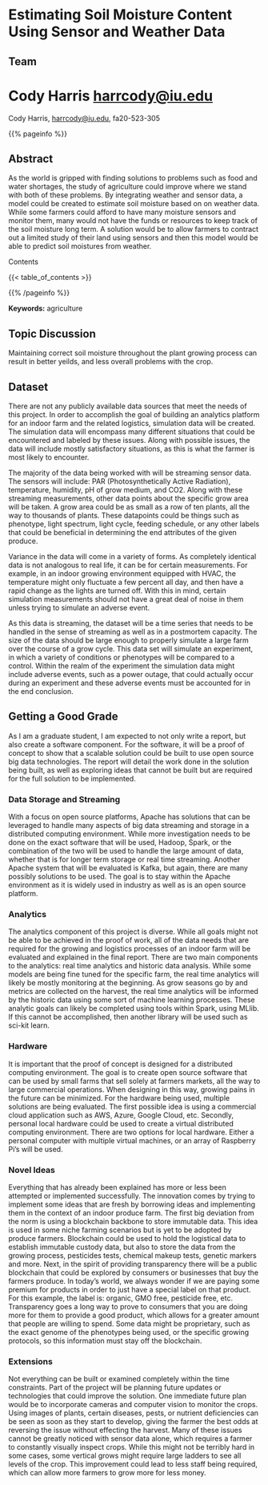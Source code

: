 # Estimating Soil Moisture Content Using Sensor and Weather Data

## Team
Cody Harris
harrcody@iu.edu
=======
Cody Harris, harrcody@iu.edu, fa20-523-305

{{% pageinfo %}}

## Abstract

As the world is gripped with finding solutions to problems such as food and water shortages, the study of agriculture could improve where we stand with both of these problems. By integrating weather and sensor data, a model could be created to estimate soil moisture based on on weather data. While some farmers could afford to have many moisture sensors and monitor them, many would not have the funds or resources to keep track of the soil moisture long term. A solution would be to allow farmers to contract out a limited study of their land using sensors and then this model would be able to predict soil moistures from weather. 

Contents

{{< table_of_contents >}}

{{% /pageinfo %}}

**Keywords:** agriculture

## Topic Discussion

Maintaining correct soil moisture throughout the plant growing process can result in better yeilds, and less overall problems with the crop. 

## Dataset
There are not any publicly available data sources that meet the needs of this project. In order to accomplish the goal of building an analytics platform for an indoor farm and the related logistics, simulation data will be created. The simulation data will encompass many different situations that could be encountered and labeled by these issues. Along with possible issues, the data will include mostly satisfactory situations, as this is what the farmer is most likely to encounter.

The majority of the data being worked with will be streaming sensor data. The sensors will include: PAR (Photosynthetically Active Radiation), temperature, humidity, pH of grow medium, and CO2. Along with these streaming measurements, other data points about the specific grow area will be taken. A grow area could be as small as a row of ten plants, all the way to thousands of plants. These datapoints could be things such as phenotype, light spectrum, light cycle, feeding schedule, or any other labels that could be beneficial in determining the end attributes of the given produce. 

Variance in the data will come in a variety of forms. As completely identical data is not analogous to real life, it can be for certain measurements. For example, in an indoor growing environment equipped with HVAC, the temperature might only fluctuate a few percent all day, and then have a rapid change as the lights are turned off. With this in mind, certain simulation measurements should not have a great deal of noise in them unless trying to simulate an adverse event.

As this data is streaming, the dataset will be a time series that needs to be handled in the sense of streaming as well as in a postmortem capacity. The size of the data should be large enough to properly simulate a large farm over the course of a grow cycle. This data set will simulate an experiment, in which a variety of conditions or phenotypes will be compared to a control. Within the realm of the experiment the simulation data might include adverse events, such as a power outage, that could actually occur during an experiment and these adverse events must be accounted for in the end conclusion. 

## Getting a Good Grade
As I am a graduate student, I am expected to not only write a report, but also create a software component. For the software, it will be a proof of concept to show that a scalable solution could be built to use open source big data technologies. The report will detail the work done in the solution being built, as well as exploring ideas that cannot be built but are required for the full solution to be implemented. 

### Data Storage and Streaming
With a focus on open source platforms, Apache has solutions that can be leveraged to handle many aspects of big data streaming and storage in a distributed computing environment. While more investigation needs to be done on the exact software that will be used, Hadoop, Spark, or the combination of the two will be used to handle the large amount of data, whether that is for longer term storage or real time streaming. Another Apache system that will be evaluated is Kafka, but again, there are many possibly solutions to be used. The goal is to stay within the Apache environment as it is widely used in industry as well as is an open source platform.

### Analytics
The analytics component of this project is diverse. While all goals might not be able to be achieved in the proof of work, all of the data needs that are required for the growing and logistics processes of an indoor farm will be evaluated and explained in the final report. There are two main components to the analytics: real time analytics and historic data analysis. While some models are being fine tuned for the specific farm, the real time analytics will likely be mostly monitoring at the beginning. As grow seasons go by and metrics are collected on the harvest, the real time analytics will be informed by the historic data using some sort of machine learning processes. These analytic goals can likely be completed using tools within Spark, using MLlib. If this cannot be accomplished, then another library will be used such as sci-kit learn. 

### Hardware
It is important that the proof of concept is designed for a distributed computing environment. The goal is to create open source software that can be used by small farms that sell solely at farmers markets, all the way to large commercial operations. When designing in this way, growing pains in the future can be minimized. For the hardware being used, multiple solutions are being evaluated. The first possible idea is using a commercial cloud application such as AWS, Azure, Google Cloud, etc. Secondly, personal local hardware could be used to create a virtual distributed computing environment. There are two options for local hardware. Either a personal computer with multiple virtual machines, or an array of Raspberry Pi’s will be used. 

### Novel Ideas
Everything that has already been explained has more or less been attempted or implemented successfully. The innovation comes by trying to implement some ideas that are fresh by borrowing ideas and implementing them in the context of an indoor produce farm. The first big deviation from the norm is using a blockchain backbone to store immutable data. This idea is used in some niche farming scenarios but is yet to be adopted by produce farmers. Blockchain could be used to hold the logistical data to establish immutable custody data, but also to store the data from the growing process, pesticides tests, chemical makeup tests, genetic markers and more. Next, in the spirit of providing transparency there will be a public blockchain that could be explored by consumers or businesses that buy the farmers produce. In today’s world, we always wonder if we are paying some premium for products in order to just have a special label on that product. For this example, the label is: organic, GMO free, pesticide free, etc. Transparency goes a long way to prove to consumers that you are doing more for them to provide a good product, which allows for a greater amount that people are willing to spend. Some data might be proprietary, such as the exact genome of the phenotypes being used, or the specific growing protocols, so this information must stay off the blockchain.

### Extensions
Not everything can be built or examined completely within the time constraints. Part of the project will be planning future updates or technologies that could improve the solution. One immediate future plan would be to incorporate cameras and computer vision to monitor the crops. Using images of plants, certain diseases, pests, or nutrient deficiencies can be seen as soon as they start to develop, giving the farmer the best odds at reversing the issue without effecting the harvest. Many of these issues cannot be greatly noticed with sensor data alone, which requires a farmer to constantly visually inspect crops. While this might not be terribly hard in some cases, some vertical grows might require large ladders to see all levels of the crop. This improvement could lead to less staff being required, which can allow more farmers to grow more for less money. 
